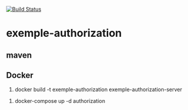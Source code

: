 [![Build Status](https://travis-ci.com/doudouchat/exemple-authorization.svg?branch=master)](https://travis-ci.org/doudouchat/exemple-authorization) 

# exemple-authorization

## maven

## Docker

<ol>
<li>docker build -t exemple-authorization exemple-authorization-server</li>
</ol>

<ol>
<li>docker-compose up -d authorization</li>
</ol>
